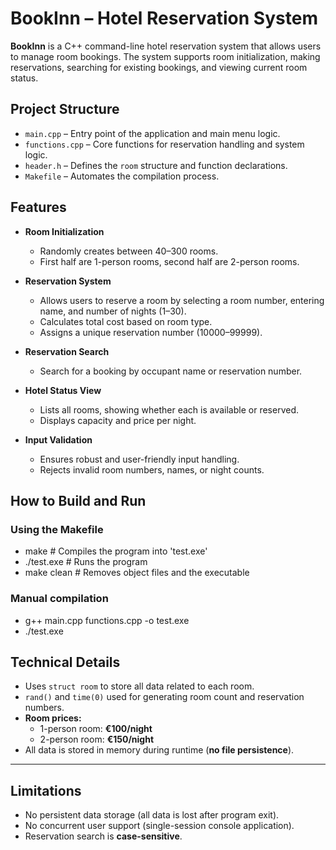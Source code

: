 # BookInn – Hotel Reservation System

**BookInn** is a C++ command-line hotel reservation system that allows users to manage room bookings. The system supports room initialization, making reservations, searching for existing bookings, and viewing current room status.

## Project Structure

- `main.cpp` – Entry point of the application and main menu logic.
- `functions.cpp` – Core functions for reservation handling and system logic.
- `header.h` – Defines the `room` structure and function declarations.
- `Makefile` – Automates the compilation process.

## Features

- **Room Initialization**
  - Randomly creates between 40–300 rooms.
  - First half are 1-person rooms, second half are 2-person rooms.

- **Reservation System**
  - Allows users to reserve a room by selecting a room number, entering name, and number of nights (1–30).
  - Calculates total cost based on room type.
  - Assigns a unique reservation number (10000–99999).

- **Reservation Search**
  - Search for a booking by occupant name or reservation number.

- **Hotel Status View**
  - Lists all rooms, showing whether each is available or reserved.
  - Displays capacity and price per night.

- **Input Validation**
  - Ensures robust and user-friendly input handling.
  - Rejects invalid room numbers, names, or night counts.

## How to Build and Run

### Using the Makefile
- make        # Compiles the program into 'test.exe'
- ./test.exe  # Runs the program
-  make clean  # Removes object files and the executable

### Manual compilation
- g++ main.cpp functions.cpp -o test.exe
- ./test.exe

## Technical Details

- Uses `struct room` to store all data related to each room.
- `rand()` and `time(0)` used for generating room count and reservation numbers.
- **Room prices:**
  - 1-person room: **€100/night**
  - 2-person room: **€150/night**
- All data is stored in memory during runtime (**no file persistence**).

---

## Limitations

-  No persistent data storage (all data is lost after program exit).
-  No concurrent user support (single-session console application).
-  Reservation search is **case-sensitive**.
